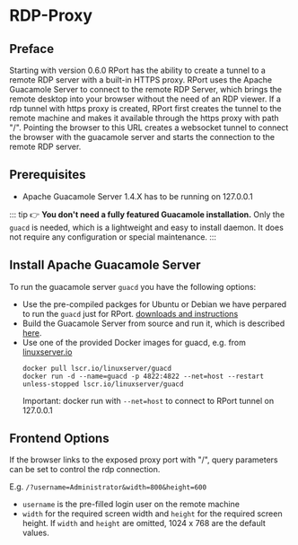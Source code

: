 # RDP-Proxy 

## Preface
Starting with version 0.6.0 RPort has the ability to create a tunnel to a remote RDP server with a built-in HTTPS proxy. 
RPort uses the Apache Guacamole Server to connect to the remote RDP Server, which brings the remote desktop into your browser without the need of an RDP viewer.
If a rdp tunnel with https proxy is created, RPort first creates the tunnel to the remote machine and makes it available through the https proxy with path "/".
Pointing the browser to this URL creates a websocket tunnel to connect the browser with the guacamole server and starts the connection to the remote RDP server.

## Prerequisites
* Apache Guacamole Server 1.4.X has to be running on 127.0.0.1

::: tip
👉 **You don't need a fully featured Guacamole installation.** Only the `guacd` is needed, which is a lightweight and easy to install daemon. It does not require any configuration or special maintenance.
:::

## Install Apache Guacamole Server

To run the guacamole server `guacd` you have the following options:

* Use the pre-compiled packges for Ubuntu or Debian we have perpared to run the `guacd` just for RPort. [downloads and instructions](https://bitbucket.org/cloudradar/rport-guacamole/src/main/)
* Build the Guacamole Server from source and run it, which is described [here](http://guacamole.incubator.apache.org/doc/gug/installing-guacamole.html).
* Use one of the provided Docker images for guacd, e.g. from [linuxserver.io](https://docs.linuxserver.io/images/docker-guacd)
  ```
  docker pull lscr.io/linuxserver/guacd
  docker run -d --name=guacd -p 4822:4822 --net=host --restart unless-stopped lscr.io/linuxserver/guacd
  ```
  Important: docker run with `--net=host` to connect to RPort tunnel on 127.0.0.1

## Frontend Options
If the browser links to the exposed proxy port with "/", query parameters can be set to control the rdp connection. 

E.g. `/?username=Administrator&width=800&height=600`

* `username` is the pre-filled login user on the remote machine
* `width` for the required screen width and `height` for the required screen height. If `width` and `height` are omitted, 1024 x 768 are the default values.
